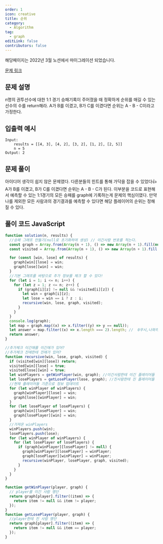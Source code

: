 ```yaml
---
order: 1
icon: creative
title: 순위
category:
  - Algorithm
tag:
  - graph
editLink: false
contributors: false
---
```


해당페이지는 2022년 3월 노션에서 마이그레이션 되었습니다.

[문제 링크](https://programmers.co.kr/learn/courses/30/lessons/49191)

## 문제 설명

n명의 권투선수에 대한 1:1 경기 승패기록이 주어졌을 때 정확하게 순위를 매길 수 있는 선수의 수를 return해라. A가 B를 이겼고, B가 C를 이겼다면
순위는 A - B - C이라고 가정한다.

## 입출력 예시

```
Input:
    results = [[4, 3], [4, 2], [3, 2], [1, 2], [2, 5]]
    n = 5
Output: 2
```

## 문제 풀이

아이디어 생각이 쉽지 않은 문제였다. 다른분들의 힌트를 통해 가닥을 잡을 수 있었다:thumbsup: A가 B를 이겼고, B가 C를 이겼다면 순위는 A - B - C가 된다. 이부분을 코드로 표현해서
예측할 수 있는 1:1경기의 모든 승패를 graph에 기록하는게 문제의 핵심이였다.
만약 나를 제외한 모든 사람과의 경기결과를 예측할 수 있다면 해당 플레이어의 순위는 정해 질 수 있다.

## 풀이 코드 JavaScript

```js
function solution(n, results) {
  //승패 그래프 만들기(null로 초기화하여 생성) // 이긴사람 번호를 적는다.
  const graph = Array.from(Array(n + 1), () => new Array(n + 1).fill(null));
  const visited = Array.from(Array(n + 1), () => new Array(n + 1).fill(false));

  for (const [win, lose] of results) {
    graph[win][lose] = win;
    graph[lose][win] = win;
  }
  //기본 그래프를 바탕으로 추가 정보를 체크 할 수 있다!
  for (let i = 1; i <= n; i++) {
    for (let z = 1; z <= n; z++) {
      if (graph[i][z] != null && !visited[i][z]) {
        let win = graph[i][z];
        let lose = win == i ? z : i;
        recursive(win, lose, graph, visited);
      }
    }
  }
  console.log(graph);
  let map = graph.map((x) => x.filter((y) => y == null));
  let answer = map.filter((x) => x.length === 2).length; //  0무시,나와의 경기 이렇게 해서 2
  return answer;
}

//추가체크 이긴애를 이긴애가 있어?
//추가체크 진애한테 진애가 있어?
function recursive(win, lose, graph, visited) {
  if (visited[win][lose]) return;
  visited[win][lose] = true;
  visited[lose][win] = true;
  let winPlayers = getWinPlayer(win, graph); //이긴사람한테 이긴 플레이어들
  let losePlayers = getLosePlayer(lose, graph); //진사람한테 진 플레이어들
  //현재 플레이어들 기준으로 정보 업데이트
  for (let winPlayer of winPlayers) {
    graph[winPlayer][lose] = win;
    graph[lose][winPlayer] = win;
  }
  for (let losePlayer of losePlayers) {
    graph[win][losePlayer] = win;
    graph[losePlayer][win] = win;
  }
  //가져온 winPlayers
  winPlayers.push(win);
  losePlayers.push(lose);
  for (let winPlayer of winPlayers) {
    for (let losePlayer of losePlayers) {
      if (graph[winPlayer][losePlayer] != null) {
        graph[winPlayer][losePlayer] = winPlayer;
        graph[losePlayer][winPlayer] = winPlayer;
        recursive(winPlayer, losePlayer, graph, visited);
      }
    }
  }
}

function getWinPlayer(player, graph) {
  // player를 이긴 사람 명단
  return graph[player].filter((item) => {
    return item != null && item != player;
  });
}
function getLosePlayer(player, graph) {
  //player한테 진 사람 명단
  return graph[player].filter((item) => {
    return item != null && item == player;
  });
}
```
